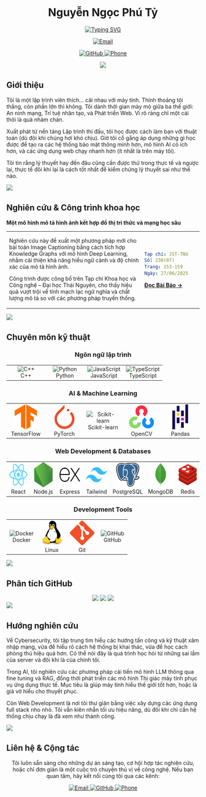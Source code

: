 <div align="center">

# Nguyễn Ngọc Phú Tỷ

[![Typing SVG](https://readme-typing-svg.herokuapp.com?font=Fira+Code&weight=600&size=28&duration=3000&pause=1000&color=2D9EF7&center=true&vCenter=true&width=600&lines=Competitive+Programmer;Cybersecurity+Researcher;AI+%26+Web+Developer)](https://git.io/typing-svg)

<p align="center">
  <a href="mailto:tynnp.dhsp@gmail.com">
    <img src="https://img.shields.io/badge/Email-tynnp.dhsp%40gmail.com-D14836?style=for-the-badge&logo=gmail&logoColor=white" alt="Email"/>
  </a>
</p>

<p align="center">
  <a href="https://github.com/tynnp">
    <img src="https://img.shields.io/badge/GitHub-%40tynnp-181717?style=for-the-badge&logo=github&logoColor=white" alt="GitHub"/>
  </a>
  <a href="tel:0364147912">
    <img src="https://img.shields.io/badge/Phone-0364147912-25D366?style=for-the-badge&logo=whatsapp&logoColor=white" alt="Phone"/>
  </a>
</p>

<img src="https://user-images.githubusercontent.com/73097560/115834477-dbab4500-a447-11eb-908a-139a6edaec5c.gif">

</div>

## Giới thiệu

Tôi là một lập trình viên thích… cãi nhau với máy tính. Thỉnh thoảng tôi thắng, còn phần lớn thì không. Tôi dành thời gian mày mò giữa ba thế giới: An ninh mạng, Trí tuệ nhân tạo, và Phát triển Web. Vì rõ ràng chỉ một cái thôi là quá nhàm chán.

Xuất phát từ nền tảng Lập trình thi đấu, tôi học được cách làm bạn với thuật toán (dù đôi khi chúng hơi khó chịu). Giờ tôi cố gắng áp dụng những gì học được để tạo ra các hệ thống bảo mật thông minh hơn, mô hình AI có ích hơn, và các ứng dụng web chạy nhanh hơn (ít nhất là trên máy tôi).

Tôi tin rằng lý thuyết hay đến đâu cũng cần được thử trong thực tế và ngược lại, thực tế đôi khi lại là cách tốt nhất để kiểm chứng lý thuyết sai như thế nào.

<img src="https://user-images.githubusercontent.com/73097560/115834477-dbab4500-a447-11eb-908a-139a6edaec5c.gif">

## Nghiên cứu & Công trình khoa học

**Một mô hình mô tả hình ảnh kết hợp đồ thị tri thức và mạng học sâu**

<table>
<tr>
<td width="70%">

Nghiên cứu này đề xuất một phương pháp mới cho bài toán Image Captioning bằng cách tích hợp Knowledge Graphs với mô hình Deep Learning, nhằm cải thiện khả năng hiểu ngữ cảnh và độ chính xác của mô tả hình ảnh.

Công trình được công bố trên Tạp chí Khoa học và Công nghệ – Đại học Thái Nguyên, cho thấy hiệu quả vượt trội về tính mạch lạc ngữ nghĩa và chất lượng mô tả so với các phương pháp truyền thống.

</td>
<td width="30%">

```yaml
Tạp chí: JST-TNU
Số: 230(07)
Trang: 153-159
Ngày: 27/06/2025
```

**[Đọc Bài Báo →](https://doi.org/10.34238/tnu-jst.12614)**

</td>
</tr>
</table>

<img src="https://user-images.githubusercontent.com/73097560/115834477-dbab4500-a447-11eb-908a-139a6edaec5c.gif">

## Chuyên môn kỹ thuật

<div align="center">

### Ngôn ngữ lập trình

<table>
<tr>
<td align="center" width="25%">
<img src="https://techstack-generator.vercel.app/cpp-icon.svg" alt="C++" width="65" height="65" />
<br>C++
</td>
<td align="center" width="25%">
<img src="https://techstack-generator.vercel.app/python-icon.svg" alt="Python" width="65" height="65" />
<br>Python
</td>
<td align="center" width="25%">
<img src="https://techstack-generator.vercel.app/js-icon.svg" alt="JavaScript" width="65" height="65" />
<br>JavaScript
</td>
<td align="center" width="25%">
<img src="https://techstack-generator.vercel.app/ts-icon.svg" alt="TypeScript" width="65" height="65" />
<br>TypeScript
</td>
</tr>
</table>

### AI & Machine Learning

<table>
<tr>
<td align="center" width="20%">
<img src="https://raw.githubusercontent.com/devicons/devicon/master/icons/tensorflow/tensorflow-original.svg" width="65" height="65" alt="TensorFlow"/>
<br>TensorFlow
</td>
<td align="center" width="20%">
<img src="https://raw.githubusercontent.com/devicons/devicon/master/icons/pytorch/pytorch-original.svg" width="65" height="65" alt="PyTorch"/>
<br>PyTorch
</td>
<td align="center" width="20%">
<img src="https://upload.wikimedia.org/wikipedia/commons/0/05/Scikit_learn_logo_small.svg" width="65" height="65" alt="Scikit-learn"/>
<br>Scikit-learn
</td>
<td align="center" width="20%">
<img src="https://raw.githubusercontent.com/devicons/devicon/master/icons/opencv/opencv-original.svg" width="65" height="65" alt="OpenCV"/>
<br>OpenCV
</td>
<td align="center" width="20%">
<img src="https://raw.githubusercontent.com/devicons/devicon/master/icons/pandas/pandas-original.svg" width="65" height="65" alt="Pandas"/>
<br>Pandas
</td>
</tr>
</table>

### Web Development & Databases

<table>
<tr>
<td align="center" width="14.28%">
<img src="https://raw.githubusercontent.com/devicons/devicon/master/icons/react/react-original.svg" width="65" height="65" alt="React"/>
<br>React
</td>
<td align="center" width="14.28%">
<img src="https://raw.githubusercontent.com/devicons/devicon/master/icons/nodejs/nodejs-original.svg" width="65" height="65" alt="Node.js"/>
<br>Node.js
</td>
<td align="center" width="14.28%">
<img src="https://raw.githubusercontent.com/devicons/devicon/master/icons/express/express-original.svg" width="65" height="65" alt="Express"/>
<br>Express
</td>
<td align="center" width="14.28%">
<img src="https://raw.githubusercontent.com/devicons/devicon/master/icons/tailwindcss/tailwindcss-original.svg" width="65" height="65" alt="Tailwind"/>
<br>Tailwind
</td>
<td align="center" width="14.28%">
<img src="https://raw.githubusercontent.com/devicons/devicon/master/icons/postgresql/postgresql-original.svg" width="65" height="65" alt="PostgreSQL"/>
<br>PostgreSQL
</td>
<td align="center" width="14.28%">
<img src="https://raw.githubusercontent.com/devicons/devicon/master/icons/mongodb/mongodb-original.svg" width="65" height="65" alt="MongoDB"/>
<br>MongoDB
</td>
<td align="center" width="14.28%">
<img src="https://raw.githubusercontent.com/devicons/devicon/master/icons/redis/redis-original.svg" width="65" height="65" alt="Redis"/>
<br>Redis
</td>
</tr>
</table>

### Development Tools

<table>
<tr>
<td align="center" width="25%">
<img src="https://techstack-generator.vercel.app/docker-icon.svg" alt="Docker" width="65" height="65" />
<br>Docker
</td>
<td align="center" width="25%">
<img src="https://raw.githubusercontent.com/devicons/devicon/master/icons/linux/linux-original.svg" width="65" height="65" alt="Linux"/>
<br>Linux
</td>
<td align="center" width="25%">
<img src="https://raw.githubusercontent.com/devicons/devicon/master/icons/git/git-original.svg" width="65" height="65" alt="Git"/>
<br>Git
</td>
<td align="center" width="25%">
<img src="https://techstack-generator.vercel.app/github-icon.svg" alt="GitHub" width="65" height="65" />
<br>GitHub
</td>
</tr>
</table>

</div>

<img src="https://user-images.githubusercontent.com/73097560/115834477-dbab4500-a447-11eb-908a-139a6edaec5c.gif">

## Phân tích GitHub

<div align="center">
  
<img height="180em" src="https://github-readme-stats.vercel.app/api?username=tynnp&show_icons=true&theme=tokyonight&include_all_commits=true&count_private=true&hide_border=true"/>

<img height="180em" src="https://github-readme-stats.vercel.app/api/top-langs/?username=tynnp&layout=compact&langs_count=8&theme=tokyonight&count_private=true&hide_border=true&bg_color=0D1117&title_color=2D9EF7&text_color=C9D1D9"/>

<img src="https://github-readme-activity-graph.vercel.app/graph?username=tynnp&theme=tokyo-night"/>

</div>

<img src="https://user-images.githubusercontent.com/73097560/115834477-dbab4500-a447-11eb-908a-139a6edaec5c.gif">

## Hướng nghiên cứu

Về Cybersecurity, tôi tập trung tìm hiểu các hướng tấn công và kỹ thuật xâm nhập mạng, vừa để hiểu rõ cách hệ thống bị khai thác, vừa để học cách phòng thủ hiệu quả hơn. Có thể nói đây là quá trình học hỏi từ những sai lầm của server và đôi khi là của chính tôi.

Trong AI, tôi nghiên cứu các phương pháp cải tiến mô hình LLM thông qua fine tuning và RAG, đồng thời phát triển các mô hình Thị giác máy tính phục vụ ứng dụng thực tế. Mục tiêu là giúp máy tính hiểu thế giới tốt hơn, hoặc là giả vờ hiểu cho thuyết phục.

Còn Web Development là nơi tôi thư giãn bằng việc xây dựng các ứng dụng full stack nho nhỏ. Tôi vẫn kiên nhẫn tối ưu hiệu năng, dù đôi khi chỉ cần hệ thống chịu chạy là đã xem như thành công.

<img src="https://user-images.githubusercontent.com/73097560/115834477-dbab4500-a447-11eb-908a-139a6edaec5c.gif">

## Liên hệ & Cộng tác

<div align="center">

Tôi luôn sẵn sàng cho những dự án sáng tạo, cơ hội hợp tác nghiên cứu, hoặc chỉ đơn giản là một cuộc trò chuyện thú vị về công nghệ. Nếu bạn quan tâm, hãy kết nối cùng tôi qua các kênh:

<p align="center">
  <a href="mailto:tynnp.dhsp@gmail.com">
    <img src="https://img.shields.io/badge/Gmail-D14836?style=for-the-badge&logo=gmail&logoColor=white" alt="Email"/>
  </a>
  <a href="https://github.com/tynnp">
    <img src="https://img.shields.io/badge/GitHub-181717?style=for-the-badge&logo=github&logoColor=white" alt="GitHub"/>
  </a>
  <a href="tel:0364147912">
    <img src="https://img.shields.io/badge/Phone-25D366?style=for-the-badge&logo=whatsapp&logoColor=white" alt="Phone"/>
  </a>
</p>
</div>